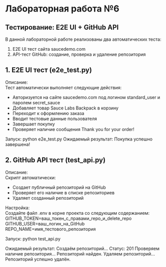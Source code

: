 # Лабораторная работа №6  
## Тестирование: E2E UI + GitHub API

В данной лабораторной работе реализованы два автоматических теста:
1. E2E UI тест сайта saucedemo.com
2. API-тест GitHub: создание, проверка и удаление репозитория

## 1. E2E UI тест (e2e_test.py)

Описание:  
Тест автоматически выполняет следующие действия:
- Авторизуется на сайте saucedemo.com под логином standard_user и паролем secret_sauce
- Добавляет товар Sauce Labs Backpack в корзину
- Переходит к оформлению заказа
- Вводит тестовые данные пользователя
- Завершает покупку
- Проверяет наличие сообщения Thank you for your order!

Запуск: python e2e_test.py
Ожидаемый результат: Покупка успешно завершена!

## 2. GitHub API тест (test_api.py)

Описание:  
Скрипт автоматически:
- Создает публичный репозиторий на GitHub
- Проверяет его наличие в списке репозиториев
- Удаляет созданный репозиторий

Настройка:  
Создайте файл .env в корне проекта со следующим содержанием: 
GITHUB_TOKEN=ваш_токен_с_правами_repo_и_delete_repo
GITHUB_USER=ваш_логин_на_GitHub
REPO_NAME=имя_тестового_репозитория

Запуск: python test_api.py

Ожидаемый результат: 
Создаём репозиторий...
Статус: 201
Проверяем наличие репозитория...
Репозиторий найден.
Удаляем репозиторий...
Репозиторий успешно удалён.
